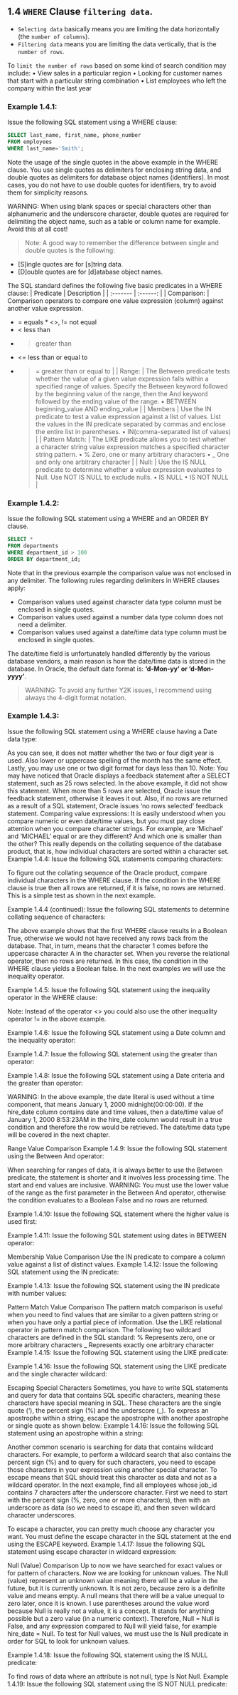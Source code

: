 ## 1.4 `WHERE` Clause `filtering data`. 

* `Selecting data` basically means you are limiting the data horizontally (the `number of columns`). 
* `Filtering data` means you are limiting the data vertically, that is the `number of rows`.

To `limit the number of rows` based on some kind of search condition may include:
    • View sales in a particular region
    • Looking for customer names that start with a particular string combination
    • List employees who left the company within the last year

### Example 1.4.1:
Issue the following SQL statement using a WHERE clause: 

```sql
SELECT last_name, first_name, phone_number
FROM employees
WHERE last_name='Smith';
```

Note the usage of the single quotes in the above example in the WHERE clause. You use single quotes as delimiters for enclosing string data, and double quotes as delimiters for database object names (identifiers). In most cases, you do not have to use double quotes for identifiers, try to avoid them for simplicity reasons.

 WARNING: When using blank spaces or special characters other than alphanumeric and the underscore character, double quotes are required for delimiting the object name, such as a table or column name for example. Avoid this at all cost!

 > Note: 
 A good way to remember the difference between single and double quotes is the following: 
 * [S]ingle quotes are for [s]tring data. 
 * [D]ouble quotes are for [d]atabase object names.

The SQL standard defines the following five basic predicates in a WHERE clause:
| Predicate | Description | 
| :------- | :------: | 
| Comparison: | Comparison operators to compare one value expression (column) against another value expression.
* =	equals * <>, !=	not equal
* <	less than
* >	greater than
* <=	less than or equal to
* >= 	greater than or equal to | 
| Range: | The Between predicate tests whether the value of a given value expression falls within a specified range of values. Specify the Between keyword followed by the beginning value of the range, then the And keyword followed by the ending value of the range.
    • BETWEEN beginning_value AND ending_value   | 
| Members | Use the IN predicate to test a value expression against a list of values. List the values in the IN predicate separated by commas and enclose the entire list in parentheses.
    • IN(comma-separated list of values)  | 
| Pattern Match:   | The LIKE predicate allows you to test whether a character string value expression matches a specified character string pattern.
    • %	Zero, one or many arbitrary characters
    • _	One and only one arbitrary character   | 
| Null: | Use the IS NULL predicate to determine whether a value expression evaluates to Null. Use NOT IS NULL to exclude nulls.
    • IS NULL
    • IS NOT NULL | 

### Example 1.4.2:
Issue the following SQL statement using a WHERE and an ORDER BY clause. 

```sql
SELECT * 
FROM departments
WHERE department_id > 100
ORDER BY department_id;
```

Note that in the previous example the comparison value was not enclosed in any delimiter. The following rules regarding delimiters in WHERE clauses apply:
* Comparison values used against character data type column must be enclosed in single quotes.
* Comparison values used against a number data type column does not need a delimiter.
* Comparison values used against a date/time data type column must be enclosed in single quotes.

The date/time field is unfortunately handled differently by the various database vendors, a main reason is how the date/time data is stored in the database. In Oracle, the default date format is:
**‘d-Mon-yy’ or ‘d-Mon-yyyy’**. 
 
> WARNING: 
To avoid any further Y2K issues, I recommend using always the 4-digit format notation.


### Example 1.4.3:
Issue the following SQL statement using a WHERE clause having a Date data type: 

As you can see, it does not matter whether the two or four digit year is used. Also lower or uppercase spelling of the month has the same effect. Lastly, you may use one or two digit format for days less than 10.
 Note: You may have noticed that Oracle displays a feedback statement after a SELECT statement, such as 25 rows selected. In the above example, it did not show this statement. When more than 5 rows are selected, Oracle issue the feedback statement, otherwise it leaves it out. Also, if no rows are returned as a result of a SQL statement, Oracle issues ‘no rows selected’ feedback statement.
Comparing value expressions:
It is easily understood when you compare numeric or even date/time values, but you must pay close attention when you compare character strings.  For example, are ‘Michael’ and ‘MICHAEL’ equal or are they different? And which one is smaller than the other? This really depends on the collating sequence of the database product, that is, how individual characters are sorted within a character set.
Example 1.4.4:
Issue the following SQL statements comparing characters: 


To figure out the collating sequence of the Oracle product, compare individual characters in the WHERE clause. If the condition in the WHERE clause is true then all rows are returned, if it is false, no rows are returned. This is a simple test as shown in the next example.








Example 1.4.4 (continued):
Issue the following SQL statements to determine collating sequence of characters: 


The above example shows that the first WHERE clause results in a Boolean True, otherwise we would not have received any rows back from the database. That, in turn, means that the character 1 comes before the uppercase character A in the character set. When you reverse the relational operator, then no rows are returned. In this case, the condition in the WHERE clause yields a Boolean false.
In the next examples we will use the inequality operator.








	

Example 1.4.5:
Issue the following SQL statement using the inequality operator in the WHERE clause:
 

 Note: Instead of the operator <> you could also use the other inequality operator != in the above example.


Example 1.4.6:
Issue the following SQL statement using a Date column and the inequality operator: 
 

Example 1.4.7:
Issue the following SQL statement using the greater than operator: 


Example 1.4.8:
Issue the following SQL statement using a Date criteria and the greater than operator: 



 WARNING: In the above example, the date literal is used without a time component, that means January 1, 2000 midnight(00:00:00). If the hire_date column contains date and time values, then a date/time value of January 1, 2000 8:53:23AM in the hire_date column would result in a true condition and therefore the row would be retrieved. The date/time data type will be covered in the next chapter.





Range Value Comparison
Example 1.4.9:
Issue the following SQL statement using the Between And operator: 

When searching for ranges of data, it is always better to use the Between predicate, the statement is shorter and it involves less processing time. The start and end values are inclusive.
 WARNING: You must use the lower value of the range as the first parameter in the Between And operator, otherwise the condition evaluates to a Boolean False and no rows are returned.

Example 1.4.10:
Issue the following SQL statement where the higher value is used first: 

Example 1.4.11:
Issue the following SQL statement using dates in BETWEEN operator: 

Membership Value Comparison
Use the IN predicate to compare a column value against a list of distinct values.
Example 1.4.12:
Issue the following SQL statement using the IN predicate: 


Example 1.4.13:
Issue the following SQL statement using the IN predicate with number values:

Pattern Match Value Comparison
The pattern match comparison is useful when you need to find values that are similar to a given pattern string or when you have only a partial piece of information. Use the LIKE relational operator in pattern match comparison.
The following two wildcard characters are defined in the SQL standard:
%	Represents zero, one or more arbitrary characters
_	Represents exactly one arbitrary character
Example 1.4.15:
Issue the following SQL statement using the LIKE predicate:


Example 1.4.16:
Issue the following SQL statement using the LIKE predicate and the single character wildcard: 

Escaping Special Characters
Sometimes, you have to write SQL statements and query for data that contains SQL specific characters, meaning these characters have special meaning in SQL. These characters are the single quote (‘), the percent sign (%) and the underscore (_).
To express an apostrophe within a string, escape the apostrophe with another apostrophe or single quote as shown below:
Example 1.4.16:
Issue the following SQL statement using an apostrophe within a string: 

Another common scenario is searching for data that contains wildcard characters. For example, to perform a wildcard search that also contains the percent sign (%) and to query for such characters, you need to escape those characters in your expression using another special character. To escape means that SQL should treat this character as data and not as a wildcard operator.
In the next example, find all employees whose job_id contains 7 characters after the underscore character. First we need to start with the percent sign (%, zero, one or more characters), then with an underscore as data (so we need to escape it), and then seven wildcard character underscores. 

To escape a character, you can pretty much choose any character you want. You must define the escape character in the SQL statement at the end using the ESCAPE keyword.
Example 1.4.17:
Issue the following SQL statement using escape character in wildcard expression: 

Null (Value) Comparison
Up to now we have searched for exact values or for pattern of characters. Now we are looking for unknown values. The Null (value) represent an unknown value meaning there will be a value in the future, but it is currently unknown. It is not zero, because zero is a definite value and means empty. A null means that there will be a value unequal to zero later, once it is known.
I use parentheses around the value word because Null is really not a value, it is a concept. It stands for anything possible but a zero value (in a numeric context). Therefore, Null = Null is False, and any expression compared to Null will yield false, for example hire_date = Null. 
To test for Null values, we must use the Is Null predicate in order for SQL to look for unknown values.

Example 1.4.18:
Issue the following SQL statement using the IS NULL predicate: 

To find rows of data where an attribute is not null, type Is Not Null. 
Example 1.4.19:
Issue the following SQL statement using the IS NOT NULL predicate: 

